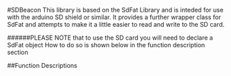 #SDBeacon
This library is based on the SdFat Library and is inteded for use with the arduino SD shield or similar. It provides a further wrapper class for SdFat and attempts to make it a little easier to read and write to the SD card.

######PLEASE NOTE that to use the SD card you will need to declare a SdFat object
How to do so is shown below in the function description section

##Function Descriptions
